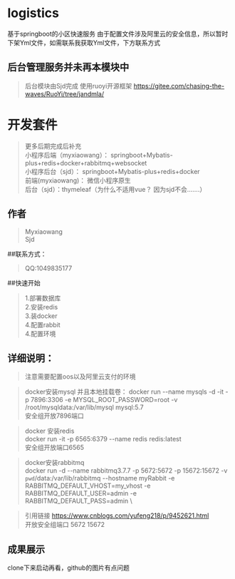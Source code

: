 
# logistics
基于springboot的小区快速服务
由于配置文件涉及阿里云的安全信息，所以暂时下架Yml文件，如需联系我获取Yml文件，下方联系方式

## 后台管理服务并未再本模块中
> 后台模块由Sjd完成 使用ruoyi开源框架
> https://gitee.com/chasing-the-waves/RuoYi/tree/jandmla/


# 开发套件
> 更多后期完成后补充 \
> 小程序后端（myxiaowang）： springboot+Mybatis-plus+redis+docker+rabbitmq+websocket  \
> 小程序后台（sjd）： springboot+Mybatis-plus+redis+docker  \
> 前端(myxiaowang)：  微信小程序原生\
> 后台（sjd）：thymeleaf（为什么不适用vue？ 因为sjd不会.......）


## 作者
>Myxiaowang \
> Sjd
> 

##联系方式：
>   QQ:1049835177

##快速开始
> 1.部署数据库 \
> 2.安装redis  
> 3.装docker \
> 4.配置rabbit \
> 4.配置环境 

## 详细说明：

>注意需要配置oos以及阿里云支付的环境

> docker安装mysql 并且本地挂载卷：
> docker run --name mysqls -d -it -p 7896:3306 -e MYSQL_ROOT_PASSWORD=root -v /root/mysqldata:/var/lib/mysql  mysql:5.7 \
> 安全组开放7896端口

>docker 安装redis \
> docker run -it -p 6565:6379 --name redis redis:latest \
> 安全组开放端口6565



> docker安装rabbitmq \
> docker run -d --name rabbitmq3.7.7 -p 5672:5672 -p 15672:15672 -v `pwd`/data:/var/lib/rabbitmq --hostname myRabbit -e RABBITMQ_DEFAULT_VHOST=my_vhost  -e RABBITMQ_DEFAULT_USER=admin -e RABBITMQ_DEFAULT_PASS=admin \

> 引用链接 https://www.cnblogs.com/yufeng218/p/9452621.html \
> 开放安全组端口 5672 15672


## 成果展示
clone下来启动再看，github的图片有点问题

